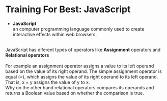# Training For Best: JavaScript
<ul>
  <li><a><strong>JavaScript</strong></li></a> an computer programming language commonly used to create interactive effects within web browsers.
 </ul>
<br>JavaScript has diferent types of operators like
<strong>Assignment</strong> operators and
<br><strong>Relational operators</strong></br>
<br>For example an assignment operator assigns a value to its left operand based on the value of its right operand. The simple assignment operator is equal (=), which assigns the value of its right operand to its left operand. That is, x = y assigns the value of y to x.</br>
Why on the other hand relational operators compares its operands and returns a Boolean value based on whether the comparison is true.
